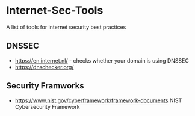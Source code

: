 # Internet-Sec-Tools
A list of tools for internet security best practices 

## DNSSEC
- https://en.internet.nl/ - checks whether your domain is using DNSSEC
- https://dnschecker.org/

## Security Framworks
- https://www.nist.gov/cyberframework/framework-documents NIST Cybersecurity Framework
